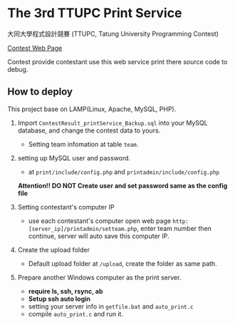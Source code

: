 # The 3rd TTUPC Print Service

大同大學程式設計競賽 (TTUPC, Tatung University Programming Contest) 

[Contest Web Page](https://sites.google.com/site/ttucsc/programming_competition_3rd)

Contest provide contestant use this web service print there source code to debug.

## How to deploy

This project base on LAMP(Linux, Apache, MySQL, PHP).

1.  Import `ContestResult_printService_Backup.sql` into your MySQL database, and change the contest data to yours.
    * Setting team infomation at table `team`.
  
2.  setting up MySQL user and password.
    * at `print/include/config.php` and `printadmin/include/config.php`

    **Attention!! DO NOT Create user and set password same as the config file**

3.  Setting contestant's computer IP
    * use each contestant's computer open web page `http:[server_ip]/printadmin/setteam.php`, enter team number then continue, server will auto save this computer IP.

4.  Create the upload folder
    * Default upload folder at `/upload`, create the folder as same path.

5.  Prepare another Windows computer as the print server.
    * **require ls, ssh, rsync, ab**
    * **Setup ssh auto login**
    * setting your server info in `getfile.bat` and `auto_print.c`
    * compile `auto_print.c` and run it.

